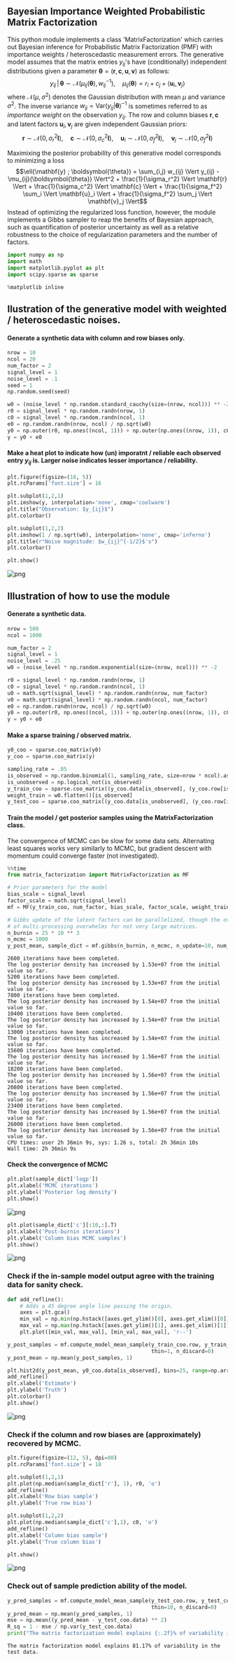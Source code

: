 
## Bayesian Importance Weighted Probabilistic Matrix Factorization

This python module implements a class 'MatrixFactorization' which carries out Bayesian inference for Probabilistic Matrix Factorization (PMF) with importance weights / heteroscedastic measurement errors. The generative model assumes that the matrix entries $y_{ij}$'s have (conditionally) independent distributions given a parameter $\boldsymbol{\theta} = (\mathbf{r}, \mathbf{c}, \mathbf{u}, \mathbf{v})$ as follows:
$$ y_{ij} \, | \, \boldsymbol{\theta} \sim \mathcal{N}(\mu_{ij}(\boldsymbol{\theta}), w_{ij}^{-1}), \quad \mu_{ij}(\boldsymbol{\theta}) = r_i + c_j + \langle \mathbf{u}_i, \mathbf{v}_j \rangle $$
where $\mathcal{N}(\mu, \sigma^2)$ denotes the Gaussian distribution with mean $\mu$ and variance $\sigma^2$. The inverse variance $w_{ij} = \text{Var}(y_{ij} | \boldsymbol{\theta})^{-1}$ is sometimes referred to as *importance weight* on the observation $y_{ij}$. The row and column biases $\mathbf{r}, \mathbf{c}$ and latent factors $\mathbf{u}_i, \mathbf{v}_j$ are given independent Gaussian priors:
$$\mathbf{r} \sim \mathcal{N}(0, \sigma_r^2 \mathbf{I}), \quad
\mathbf{c} \sim \mathcal{N}(0, \sigma_c^2 \mathbf{I}), \quad
\mathbf{u}_i \sim \mathcal{N}(0, \sigma_f^2 \mathbf{I}), \quad
\mathbf{v}_j \sim \mathcal{N}(0, \sigma_f^2 \mathbf{I})$$
<!--- (Note that no additional flexibility is gained by choosing different prior variances for $\mathbf{u}_i$'s and $\mathbf{v}_j$'s since they are always multiplied together.) -->
Maximixing the posterior probability of this generative model corresponds to minimizing a loss
$$\ell(\mathbf{y} ; \boldsymbol{\theta})
    = \sum_{i,j} w_{ij} \Vert y_{ij} - \mu_{ij}(\boldsymbol{\theta}) \Vert^2 
    + \frac{1}{\sigma_r^2} \Vert \mathbf{r} \Vert
    + \frac{1}{\sigma_c^2} \Vert \mathbf{c} \Vert 
    + \frac{1}{\sigma_f^2} \sum_i \Vert \mathbf{u}_i \Vert
    + \frac{1}{\sigma_f^2} \sum_j \Vert \mathbf{v}_j \Vert$$
Instead of optimizing the regularized loss function, however, the module implements a Gibbs sampler to reap the benefits of Bayesian approach, such as quantification of posterior uncertainty as well as a relative robustness to the choice of regularization parameters and the number of factors.


```python
import numpy as np
import math
import matplotlib.pyplot as plt
import scipy.sparse as sparse

%matplotlib inline
```

## Ilustration of the generative model with weighted / heteroscedastic noises.

#### Generate a synthetic data with column and row biases only.


```python
nrow = 10
ncol = 20
num_factor = 2
signal_level = 1
noise_level = .1
seed = 1
np.random.seed(seed)

w0 = (noise_level * np.random.standard_cauchy(size=(nrow, ncol))) ** -2
r0 = signal_level * np.random.randn(nrow, 1)
c0 = signal_level * np.random.randn(ncol, 1)
e0 = np.random.randn(nrow, ncol) / np.sqrt(w0)
y0 = np.outer(r0, np.ones((ncol, 1))) + np.outer(np.ones((nrow, 1)), c0)
y = y0 + e0
```

#### Make a heat plot to indicate how (un) imporatnt / reliable each observed entry $y_{ij}$ is. Larger noise indicates lesser importance / reliability.


```python
plt.figure(figsize=(18, 5))
plt.rcParams['font.size'] = 16

plt.subplot(1,2,1)
plt.imshow(y, interpolation='none', cmap='coolwarm')
plt.title("Observation: $y_{ij}$")
plt.colorbar()

plt.subplot(1,2,2)
plt.imshow(1 / np.sqrt(w0), interpolation='none', cmap='inferno')
plt.title(r"Noise magnitude: $w_{ij}^{-1/2}$'s")
plt.colorbar()

plt.show()
```


![png](README_files/README_6_0.png)


## Illustration of how to use the module

#### Generate a synthetic data.


```python
nrow = 500
ncol = 1000

num_factor = 2
signal_level = 1
noise_level = .25
w0 = (noise_level * np.random.exponential(size=(nrow, ncol))) ** -2

r0 = signal_level * np.random.randn(nrow, 1)
c0 = signal_level * np.random.randn(ncol, 1)
u0 = math.sqrt(signal_level) * np.random.randn(nrow, num_factor)
v0 = math.sqrt(signal_level) * np.random.randn(ncol, num_factor)
e0 = np.random.randn(nrow, ncol) / np.sqrt(w0)
y0 = np.outer(r0, np.ones((ncol, 1))) + np.outer(np.ones((nrow, 1)), c0) + np.dot(u0, v0.T)
y = y0 + e0
```

#### Make a sparse training / observed matrix. 


```python
y0_coo = sparse.coo_matrix(y0)
y_coo = sparse.coo_matrix(y)

sampling_rate = .05
is_observed = np.random.binomial(1, sampling_rate, size=nrow * ncol).astype(np.bool)
is_unobserved = np.logical_not(is_observed)
y_train_coo = sparse.coo_matrix((y_coo.data[is_observed], (y_coo.row[is_observed], y_coo.col[is_observed])), shape=y.shape)
weight_train = w0.flatten()[is_observed]
y_test_coo = sparse.coo_matrix((y_coo.data[is_unobserved], (y_coo.row[is_unobserved], y_coo.col[is_unobserved])), shape=y.shape)
```

#### Train the model / get posterior samples using the MatrixFactorization class.

The convergence of MCMC can be slow for some data sets. Alternating least squares works very similarly to MCMC, but gradient descent with momentum could converge faster (not investigated).


```python
%%time
from matrix_factorization import MatrixFactorization as MF

# Prior parameters for the model
bias_scale = signal_level
factor_scale = math.sqrt(signal_level)
mf = MF(y_train_coo, num_factor, bias_scale, factor_scale, weight_train)

# Gibbs update of the latent factors can be parallelized, though the overhead
# of multi-processing overwhelms for not very large matrices.
n_burnin = 25 * 10 ** 3
n_mcmc = 1000
y_post_mean, sample_dict = mf.gibbs(n_burnin, n_mcmc, n_update=10, num_process=1)
```

    2600 iterations have been completed.
    The log posterior density has increased by 1.53e+07 from the initial value so far.
    5200 iterations have been completed.
    The log posterior density has increased by 1.53e+07 from the initial value so far.
    7800 iterations have been completed.
    The log posterior density has increased by 1.54e+07 from the initial value so far.
    10400 iterations have been completed.
    The log posterior density has increased by 1.54e+07 from the initial value so far.
    13000 iterations have been completed.
    The log posterior density has increased by 1.54e+07 from the initial value so far.
    15600 iterations have been completed.
    The log posterior density has increased by 1.56e+07 from the initial value so far.
    18200 iterations have been completed.
    The log posterior density has increased by 1.56e+07 from the initial value so far.
    20800 iterations have been completed.
    The log posterior density has increased by 1.56e+07 from the initial value so far.
    23400 iterations have been completed.
    The log posterior density has increased by 1.56e+07 from the initial value so far.
    26000 iterations have been completed.
    The log posterior density has increased by 1.56e+07 from the initial value so far.
    CPU times: user 2h 36min 9s, sys: 1.26 s, total: 2h 36min 10s
    Wall time: 2h 36min 9s


#### Check the convergence of MCMC 


```python
plt.plot(sample_dict['logp'])
plt.xlabel('MCMC iterations')
plt.ylabel('Posterior log density')
plt.show()
```


![png](README_files/README_16_0.png)



```python
plt.plot(sample_dict['c'][:10,:].T)
plt.xlabel('Post-burnin iterations')
plt.ylabel('Column bias MCMC samples')
plt.show()
```


![png](README_files/README_17_0.png)


### Check if the in-sample model output agree with the training data for sanity check.


```python
def add_refline():
    # Adds a 45 degree angle line passing the origin.
    axes = plt.gca()
    min_val = np.min(np.hstack([axes.get_ylim()[0], axes.get_xlim()[0]]))
    max_val = np.max(np.hstack([axes.get_ylim()[1], axes.get_xlim()[1]]))
    plt.plot([min_val, max_val], [min_val, max_val], 'r--')
```


```python
y_post_samples = mf.compute_model_mean_sample(y_train_coo.row, y_train_coo.col, sample_dict, 
                                              thin=1, n_discard=0)
y_post_mean = np.mean(y_post_samples, 1)

plt.hist2d(y_post_mean, y0_coo.data[is_observed], bins=25, range=np.array([[-5, 5], [-5, 5]]), cmap='inferno')
add_refline()
plt.xlabel('Estimate')
plt.ylabel('Truth')
plt.colorbar()
plt.show()
```


![png](README_files/README_20_0.png)


### Check if the column and row biases are (approximately) recovered by MCMC.


```python
plt.figure(figsize=(12, 5), dpi=80)
plt.rcParams['font.size'] = 18

plt.subplot(1,2,1)
plt.plot(np.median(sample_dict['r'], 1), r0, 'o')
add_refline()
plt.xlabel('Row bias sample')
plt.ylabel('True row bias')

plt.subplot(1,2,2)
plt.plot(np.median(sample_dict['c'],1), c0, 'o')
add_refline()
plt.xlabel('Column bias sample')
plt.ylabel('True column bias')

plt.show()
```


![png](README_files/README_22_0.png)


### Check out of sample prediction ability of the model.


```python
y_pred_samples = mf.compute_model_mean_sample(y_test_coo.row, y_test_coo.col, sample_dict, 
                                              thin=10, n_discard=0)
y_pred_mean = np.mean(y_pred_samples, 1)
mse = np.mean((y_pred_mean - y_test_coo.data) ** 2)
R_sq = 1 - mse / np.var(y_test_coo.data)
print("The matrix factorization model explains {:.2f}% of variability in the test data.".format(R_sq * 100))
```

    The matrix factorization model explains 81.17% of variability in the test data.

